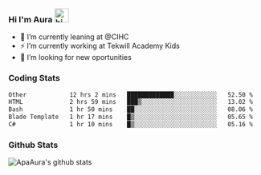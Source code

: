 ### Hi I'm Aura <img src="https://user-images.githubusercontent.com/1303154/88677602-1635ba80-d120-11ea-84d8-d263ba5fc3c0.gif" width="28px" alt="hi">

- 🔭 I’m currently leaning at @CIHC
- ⚡ I’m currently working at Tekwill Academy Kids
- 🤔 I’m looking for new oportunities


### Coding Stats

<!--START_SECTION:waka-->

```txt
Other            12 hrs 2 mins   █████████████░░░░░░░░░░░░   52.50 %
HTML             2 hrs 59 mins   ███▒░░░░░░░░░░░░░░░░░░░░░   13.02 %
Bash             1 hr 50 mins    ██░░░░░░░░░░░░░░░░░░░░░░░   08.06 %
Blade Template   1 hr 17 mins    █▒░░░░░░░░░░░░░░░░░░░░░░░   05.65 %
C#               1 hr 10 mins    █▒░░░░░░░░░░░░░░░░░░░░░░░   05.16 %
```

<!--END_SECTION:waka-->

### Github Stats

![ApaAura's github stats](https://github-readme-stats.vercel.app/api?username=ApaAura&count_private=true&theme=tokyonight&hide=contribs,prs)

